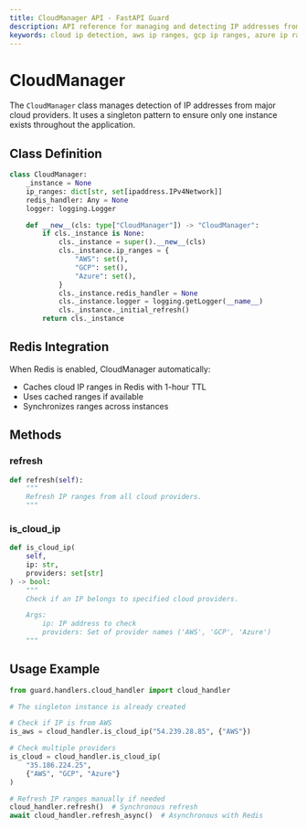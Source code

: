 ```yaml
---
title: CloudManager API - FastAPI Guard
description: API reference for managing and detecting IP addresses from major cloud providers
keywords: cloud ip detection, aws ip ranges, gcp ip ranges, azure ip ranges
---
```


# CloudManager

The `CloudManager` class manages detection of IP addresses from major cloud providers. It uses a singleton pattern to ensure only one instance exists throughout the application.

## Class Definition

```python
class CloudManager:
    _instance = None
    ip_ranges: dict[str, set[ipaddress.IPv4Network]]
    redis_handler: Any = None
    logger: logging.Logger

    def __new__(cls: type["CloudManager"]) -> "CloudManager":
        if cls._instance is None:
            cls._instance = super().__new__(cls)
            cls._instance.ip_ranges = {
                "AWS": set(),
                "GCP": set(),
                "Azure": set(),
            }
            cls._instance.redis_handler = None
            cls._instance.logger = logging.getLogger(__name__)
            cls._instance._initial_refresh()
        return cls._instance
```

## Redis Integration
When Redis is enabled, CloudManager automatically:
- Caches cloud IP ranges in Redis with 1-hour TTL
- Uses cached ranges if available
- Synchronizes ranges across instances

## Methods

### refresh

```python
def refresh(self):
    """
    Refresh IP ranges from all cloud providers.
    """
```

### is_cloud_ip

```python
def is_cloud_ip(
    self,
    ip: str,
    providers: set[str]
) -> bool:
    """
    Check if an IP belongs to specified cloud providers.

    Args:
        ip: IP address to check
        providers: Set of provider names ('AWS', 'GCP', 'Azure')
    """
```

## Usage Example

```python
from guard.handlers.cloud_handler import cloud_handler

# The singleton instance is already created

# Check if IP is from AWS
is_aws = cloud_handler.is_cloud_ip("54.239.28.85", {"AWS"})

# Check multiple providers
is_cloud = cloud_handler.is_cloud_ip(
    "35.186.224.25",
    {"AWS", "GCP", "Azure"}
)

# Refresh IP ranges manually if needed
cloud_handler.refresh()  # Synchronous refresh
await cloud_handler.refresh_async()  # Asynchronous with Redis
```